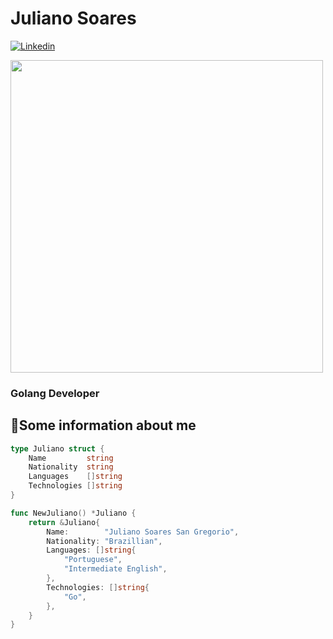 # Juliano Soares

[![Linkedin](https://img.shields.io/badge/-linkedin?style=for-the-badge&logo=linkedin&logoColor=white&label=Connect&labelColor=blue&color=blue&link=https%3A%2F%2Fwww.linkedin.com%2Fin%2Fjuliano-soares-35316b245%2F)](https://www.linkedin.com/in/juliano-soares-35316b245/)

<img src="https://i.redd.it/1ib45r99mmp61.gif" width=500 height=500>

### Golang Developer

## 📝Some information about me

```go
type Juliano struct {
	Name         string
	Nationality  string
	Languages    []string
	Technologies []string
}

func NewJuliano() *Juliano {
	return &Juliano{
		Name:        "Juliano Soares San Gregorio",
		Nationality: "Brazillian",
		Languages: []string{
			"Portuguese",
			"Intermediate English",
		},
		Technologies: []string{
			"Go",
		},
	}
}
```
